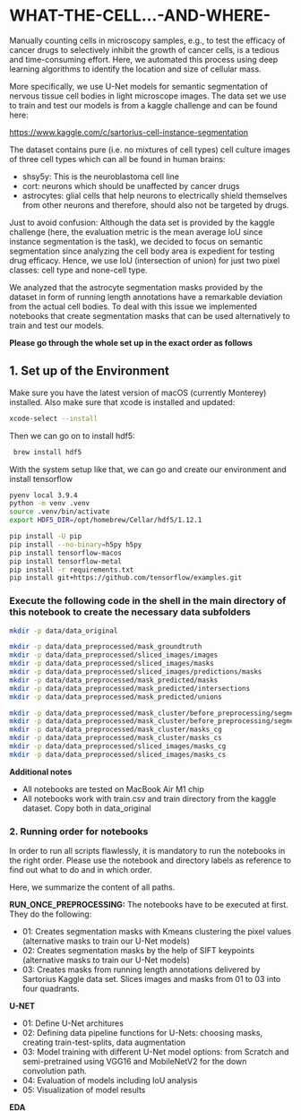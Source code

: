 # WHAT-THE-CELL...-AND-WHERE-
Manually counting cells in microscopy samples, e.g., to test the efficacy of cancer drugs to selectively inhibit the growth of cancer cells, is a tedious and time-consuming effort. Here, we automated this process using deep learning algorithms to identify the location and size of cellular mass.

More specifically, we use U-Net models for semantic segmentation of nervous tissue cell bodies in light microscope images. The data set we use to train and test our models is from a kaggle challenge and can be found here:

https://www.kaggle.com/c/sartorius-cell-instance-segmentation

The dataset contains pure (i.e. no mixtures of cell types) cell culture images of three cell types which can all be found in human brains: 

* shsy5y: This is the neuroblastoma cell line
* cort: neurons which should be unaffected by cancer drugs
* astrocytes: glial cells that help neurons to electrically shield themselves from other neurons and therefore, should also not be targeted by drugs.

Just to avoid confusion: Although the data set is provided by the kaggle challenge (here, the evaluation metric is the mean average IoU since instance segmentation is the task), we decided to focus on semantic segmentation since analyzing the cell body area is expedient for testing drug efficacy. Hence, we use IoU (intersection of union) for just two pixel classes: cell type and none-cell type.

We analyzed that the astrocyte segmentation masks provided by the dataset in form of running length annotations have a remarkable deviation from the actual cell bodies. To deal with this issue we implemented notebooks that create segmentation masks that can be used alternatively to train and test our models.

**Please go through the whole set up in the exact order as follows**


## 1. Set up of the Environment
Make sure you have the latest version of macOS (currently Monterey) installed.
Also make sure that xcode is installed and updated: 

```BASH
xcode-select --install
```

Then we can go on to install hdf5:

```BASH
 brew install hdf5
```
With the system setup like that, we can go and create our environment and install tensorflow

```BASH
pyenv local 3.9.4
python -m venv .venv
source .venv/bin/activate
export HDF5_DIR=/opt/homebrew/Cellar/hdf5/1.12.1

pip install -U pip
pip install --no-binary=h5py h5py
pip install tensorflow-macos
pip install tensorflow-metal
pip install -r requirements.txt
pip install git+https://github.com/tensorflow/examples.git
```

### Execute the following code in the shell in the main directory of this notebook to create the necessary data subfolders

```BASH
mkdir -p data/data_original

mkdir -p data/data_preprocessed/mask_groundtruth
mkdir -p data/data_preprocessed/sliced_images/images
mkdir -p data/data_preprocessed/sliced_images/masks
mkdir -p data/data_preprocessed/sliced_images/predictions/masks
mkdir -p data/data_preprocessed/mask_predicted/masks
mkdir -p data/data_preprocessed/mask_predicted/intersections
mkdir -p data/data_preprocessed/mask_predicted/unions

mkdir -p data/data_preprocessed/mask_cluster/before_preprocessing/segmented_img
mkdir -p data/data_preprocessed/mask_cluster/before_preprocessing/segmented_img_sift
mkdir -p data/data_preprocessed/mask_cluster/masks_cg
mkdir -p data/data_preprocessed/mask_cluster/masks_cs
mkdir -p data/data_preprocessed/sliced_images/masks_cg
mkdir -p data/data_preprocessed/sliced_images/masks_cs
```

**Additional notes**
* All notebooks are tested on MacBook Air M1 chip
* All notebooks work with train.csv and train directory from the kaggle dataset. Copy both in data_original

### 2. Running order for notebooks

In order to run all scripts flawlessly, it is mandatory to run the notebooks in the right order. Please use the notebook and directory labels as reference to find out what to do and in which order.

Here, we summarize the content of all paths.

**RUN_ONCE_PREPROCESSING:** The notebooks have to be executed at first. They do the following:
* 01: Creates segmentation masks with Kmeans clustering the pixel values (alternative masks to train our U-Net models)
* 02: Creates segmentation masks by the help of SIFT keypoints (alternative masks to train our U-Net models)
* 03: Creates masks from running length annotations delivered by Sartorius Kaggle data set. Slices images and masks from 01 to 03 into four quadrants.

**U-NET**
* 01: Define U-Net architures
* 02: Defining data pipeline functions for U-Nets: choosing masks, creating train-test-splits, data augmentation
* 03: Model training with different U-Net model options: from Scratch and semi-pretrained using VGG16 and MobileNetV2 for the down convolution path.
* 04: Evaluation of models including IoU analysis
* 05: Visualization of model results

**EDA**



